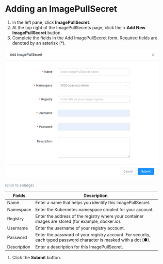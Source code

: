 <!--?xml version="1.0" encoding="utf-8"?-->

<link href="../Resources/TableStyles/Rows.css" rel="stylesheet" madcap:stylesheettype="table">

# Adding an ImagePullSecret

1. In the left pane, click **ImagePullSecret**.
2. At the top right of the ImagePullSecrets page, click the **\+ Add New ImagePullSecret** button. 
3. Complete the fields in the Add ImagePullSecret form. Required fields are denoted by an asterisk (\*).

<!-- -->

![null](</docs/resources/images/image-pull-secrets/Add ImagePullSecret.png>)

<span style="color: #708090; font-size: 9pt;">(click to enlarge)</span>

| **Fields**                                                                                                         | **Description**                                                                                                    |
| ------------------------------------------------------------------------------------------------------------------ | ------------------------------------------------------------------------------------------------------------------ |
| Name                                                                                                               | Enter a name that helps you identify this ImagePullSecret.                                                         |
| Namespace                                                                                                          | Enter the Kubernetes namespace created for your account.                                                           |
| Registry                                                                                                           | Enter the address of the registry where your container images are stored (for example, docker.io).                 |
| Username                                                                                                           | Enter the username of your registry account.                                                                       |
| Password                                                                                                           | Enter the password of your registry account. For security, each typed password character is masked with a dot (●). |
| Description                                                                                                        | Enter a description for this ImagePullSecret.                                                                      |

1. Click the **Submit** button.

<!-- -->

